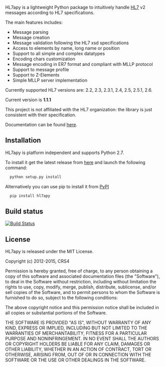 HL7apy is a lightweight Python package to intuitively handle [HL7](http://www.hl7.org) v2 messages according to HL7 specifications.

The main features includes:

 * Message parsing
 * Message creation
 * Message validation following the HL7 xsd specifications
 * Access to elements by name, long name or position
 * Support to all simple and complex datatypes
 * Encoding chars customization
 * Message encoding in ER7 format and compliant with MLLP protocol
 * Support to message profile
 * Support to Z-Elements
 * Simple MLLP server implementation

Currently supported HL7 versions are: 2.2, 2.3, 2.3.1, 2.4, 2.5, 2.5.1, 2.6.

Current version is __1.1.1__

This project is not affiliated with the HL7 organization: the library is just consistent with their specification.

Documentation can be found [here](http://hl7apy.org).

Installation
------------

HL7apy is platform independent and supports Python 2.7.

To install it get the latest release from [here](http://sourceforge.net/projects/hl7apy/files/) and launch the following command:

```bash
  python setup.py install
```

Alternatively you can use pip to install it from [PyPI](https://pypi.python.org/pypi/hl7apy/)

```bash
  pip install hl7apy
```

Build status
------------

[![Build Status](https://travis-ci.org/crs4/hl7apy.png)](https://travis-ci.org/crs4/hl7apy)

License
-------

HL7apy is released under the MIT License.

Copyright (c) 2012-2015, CRS4

Permission is hereby granted, free of charge, to any person obtaining a copy of
this software and associated documentation files (the "Software"), to deal in
the Software without restriction, including without limitation the rights to
use, copy, modify, merge, publish, distribute, sublicense, and/or sell copies of
the Software, and to permit persons to whom the Software is furnished to do so,
subject to the following conditions:

The above copyright notice and this permission notice shall be included in all
copies or substantial portions of the Software.

THE SOFTWARE IS PROVIDED "AS IS", WITHOUT WARRANTY OF ANY KIND, EXPRESS OR
IMPLIED, INCLUDING BUT NOT LIMITED TO THE WARRANTIES OF MERCHANTABILITY, FITNESS
FOR A PARTICULAR PURPOSE AND NONINFRINGEMENT. IN NO EVENT SHALL THE AUTHORS OR
COPYRIGHT HOLDERS BE LIABLE FOR ANY CLAIM, DAMAGES OR OTHER LIABILITY, WHETHER
IN AN ACTION OF CONTRACT, TORT OR OTHERWISE, ARISING FROM, OUT OF OR IN
CONNECTION WITH THE SOFTWARE OR THE USE OR OTHER DEALINGS IN THE SOFTWARE.

